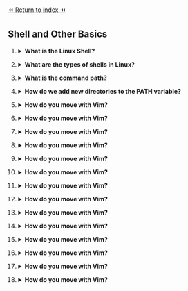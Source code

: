 [⏪ Return to index ⏪](./README.md)

## Shell and Other Basics

1. <details>
    <Summary><strong>What is the Linux Shell?</strong></Summary>

    ###
    - The Linux shell is a command-line interface or terminal used to interact directly with the operating system. 
    - The shell helps facilitate system commands and acts as an intermediary interface between the user and the system’s kernel.
</details>

2. <details>
    <Summary><strong>What are the types of shells in Linux?</strong></Summary>

    ###
    - Bourne Shell (sh)
    - C Shell (csh)
    - Bourne-Again Shell (bash).
</details>

3. <details>
    <Summary><strong>What is the command path?</strong></Summary>

    ###
    - The PATH is an environment variable in Linux that contains a list of directories.
    - Each directory in this list is separated by a colon (:).
    - Without a proper PATH, you'd need to type the full path to executables every time you want to run a command (e.g., /usr/bin/ls instead of just ls).
</details>

4. <details>
    <Summary><strong>How do we add new directories to the PATH variable?</strong></Summary>

    ###
    - Type in the terminal `PATH=$PATH:NEW_DIRECTORY`. This copy all the PATH and add the new directory
    - Example: `PATH=$PATH:~/bin`. This add a directory `bin` that is in the home directory.
    - You can add more directories if needed using the `:` to separate each one.
    ###
    > If you want a permanent change of the PATH variable you need to edit the .bashrc at the end with the following (this is an example with the ~/bin directory): 
    ```
    if [ -d ~/bin ]
    then
        PATH=$PATH:~/bin
    fi
    ```
    - This code checks if the directory exist add it to the PATH variable, else do nothing.
</details>

5. <details>
    <Summary><strong>How do you move with Vim?</strong></Summary>

    ###
    - `h`: left
</details>

6. <details>
    <Summary><strong>How do you move with Vim?</strong></Summary>

    ###
    - `h`: left
</details>

7. <details>
    <Summary><strong>How do you move with Vim?</strong></Summary>

    ###
    - `h`: left
</details>

8. <details>
    <Summary><strong>How do you move with Vim?</strong></Summary>

    ###
    - `h`: left
</details>

9. <details>
    <Summary><strong>How do you move with Vim?</strong></Summary>

    ###
    - `h`: left
</details>

10. <details>
    <Summary><strong>How do you move with Vim?</strong></Summary>

    ###
    - `h`: left
</details>

11. <details>
    <Summary><strong>How do you move with Vim?</strong></Summary>

    ###
    - `h`: left
</details>

12. <details>
    <Summary><strong>How do you move with Vim?</strong></Summary>

    ###
    - `h`: left
</details>

13. <details>
    <Summary><strong>How do you move with Vim?</strong></Summary>

    ###
    - `h`: left
</details>

14. <details>
    <Summary><strong>How do you move with Vim?</strong></Summary>

    ###
    - `h`: left
</details>

15. <details>
    <Summary><strong>How do you move with Vim?</strong></Summary>

    ###
    - `h`: left
</details>

16. <details>
    <Summary><strong>How do you move with Vim?</strong></Summary>

    ###
    - `h`: left
</details>

17. <details>
    <Summary><strong>How do you move with Vim?</strong></Summary>

    ###
    - `h`: left
</details>

18. <details>
    <Summary><strong>How do you move with Vim?</strong></Summary>

    ###
    - `h`: left
</details>

